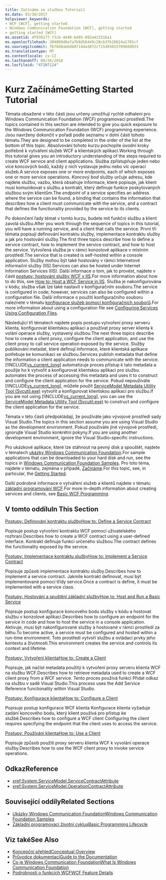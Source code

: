 ```yaml
---
title: Začínáme se službou Tutorial1
ms.date: 03/30/2017
helpviewer_keywords:
- WCF [WCF], getting started
- Windows Communication Foundation [WCF], getting started
- getting started [WCF]
ms.assetid: df939177-73cb-4440-bd95-092a421516a1
ms.openlocfilehash: 204869d0a7a7b8d56449c28cb37b18624a1701cf
ms.sourcegitcommit: fb78d8abbdb87144a3872cf154930157090dd933
ms.translationtype: MT
ms.contentlocale: cs-CZ
ms.lasthandoff: 09/26/2018
ms.locfileid: "47207124"
---
```

# <a name="getting-started-tutorial"></a><span data-ttu-id="7cdd3-102">Kurz Začínáme</span><span class="sxs-lookup"><span data-stu-id="7cdd3-102">Getting Started Tutorial</span></span>

<span data-ttu-id="7cdd3-103">Témata obsažené v této části jsou určeny umožňují rychlé odhalení pro Windows Communication Foundation (WCF) programovací prostředí.</span><span class="sxs-lookup"><span data-stu-id="7cdd3-103">The topics contained in this section are intended to give you quick exposure to the Windows Communication Foundation (WCF) programming experience.</span></span> <span data-ttu-id="7cdd3-104">Jsou navrženy dokončit v pořadí podle seznamu v dolní části tohoto tématu.</span><span class="sxs-lookup"><span data-stu-id="7cdd3-104">They are designed to be completed in the order of the list at the bottom of this topic.</span></span> <span data-ttu-id="7cdd3-105">Absolvování tohoto kurzu pochopíte úvodní kroky potřebné k vytváření služeb WCF a klientských aplikací.</span><span class="sxs-lookup"><span data-stu-id="7cdd3-105">Working through this tutorial gives you an introductory understanding of the steps required to create WCF service and client applications.</span></span> <span data-ttu-id="7cdd3-106">Služba zpřístupňuje jeden nebo více koncových bodů, každý z nich vystavuje jednu nebo víc operací služeb.</span><span class="sxs-lookup"><span data-stu-id="7cdd3-106">A service exposes one or more endpoints, each of which exposes one or more service operations.</span></span> <span data-ttu-id="7cdd3-107">*Koncový bod* služby určuje adresu, kde najdete službu, vazbu, která obsahuje informace, které popisuje, jak klient musí komunikovat s službu a kontrakt, který definuje funkce poskytovaných službou svým klientům.</span><span class="sxs-lookup"><span data-stu-id="7cdd3-107">The *endpoint* of a service specifies an address where the service can be found, a binding that contains the information that describes how a client must communicate with the service, and a contract that defines the functionality provided by the service to its clients.</span></span>

 <span data-ttu-id="7cdd3-108">Po dokončení řady témat v tomto kurzu, budete mít funkční službu a klient zavolá službu.</span><span class="sxs-lookup"><span data-stu-id="7cdd3-108">After you work through the sequence of topics in this tutorial, you will have a running service, and a client that calls the service.</span></span> <span data-ttu-id="7cdd3-109">První tři témata popisují definování kontraktu služby, implementace kontraktu služby a jak pro hostování služby.</span><span class="sxs-lookup"><span data-stu-id="7cdd3-109">The first three topics describe how to define a service contract, how to implement the service contract, and how to host the service.</span></span> <span data-ttu-id="7cdd3-110">Vytvořená služba je v rámci konzolové aplikace v místním prostředí.</span><span class="sxs-lookup"><span data-stu-id="7cdd3-110">The service that is created is self-hosted within a console application.</span></span> <span data-ttu-id="7cdd3-111">Služby mohou být také hostovány v rámci Internetové informační služby (IIS).</span><span class="sxs-lookup"><span data-stu-id="7cdd3-111">Services can also be hosted under Internet Information Services (IIS).</span></span> <span data-ttu-id="7cdd3-112">Další informace o tom, jak to provést, najdete v části [postupy: hostování služby WCF v IIS](../../../docs/framework/wcf/feature-details/how-to-host-a-wcf-service-in-iis.md).</span><span class="sxs-lookup"><span data-stu-id="7cdd3-112">For more information about how to do this, see [How to: Host a WCF Service in IIS](../../../docs/framework/wcf/feature-details/how-to-host-a-wcf-service-in-iis.md).</span></span> <span data-ttu-id="7cdd3-113">Služba je nakonfigurována v kódu; služba však lze také nastavit v konfiguračním souboru.</span><span class="sxs-lookup"><span data-stu-id="7cdd3-113">The service is configured in code; however, services can also be configured within a configuration file.</span></span> <span data-ttu-id="7cdd3-114">Další informace o použití konfiguračního souboru naleznete v tématu [konfigurace služeb pomocí konfiguračních souborů](../../../docs/framework/wcf/configuring-services-using-configuration-files.md).</span><span class="sxs-lookup"><span data-stu-id="7cdd3-114">For more information about using a configuration file see [Configuring Services Using Configuration Files](../../../docs/framework/wcf/configuring-services-using-configuration-files.md).</span></span>

 <span data-ttu-id="7cdd3-115">Následující tři tématech najdete popis postupu vytvoření proxy serveru klienta, konfigurovat klientskou aplikaci a používat proxy server klienta k volání operace služby, vystavený službou.</span><span class="sxs-lookup"><span data-stu-id="7cdd3-115">The next three topics describe how to create a client proxy, configure the client application, and use the client proxy to call service operation exposed by the service.</span></span> <span data-ttu-id="7cdd3-116">Služby publikování metadat, které definují informace, které klientská aplikace potřebuje ke komunikaci se službou.</span><span class="sxs-lookup"><span data-stu-id="7cdd3-116">Services publish metadata that define the information a client application needs to communicate with the service.</span></span> [!INCLUDE[vs_current_long](../../../includes/vs-current-long-md.md)] <span data-ttu-id="7cdd3-117">automatizuje proces přístup k tato metadata a použije ho k vytvořit a konfigurovat klientskou aplikaci pro službu.</span><span class="sxs-lookup"><span data-stu-id="7cdd3-117"> automates the process of accessing this metadata and uses it to construct and configure the client application for the service.</span></span> <span data-ttu-id="7cdd3-118">Pokud nepoužíváte [!INCLUDE[vs_current_long](../../../includes/vs-current-long-md.md)], můžete použít [ServiceModel Metadata Utility Tool (Svcutil.exe)](../../../docs/framework/wcf/servicemodel-metadata-utility-tool-svcutil-exe.md) vytvořit a konfigurovat klientskou aplikaci pro službu.</span><span class="sxs-lookup"><span data-stu-id="7cdd3-118">If you are not using [!INCLUDE[vs_current_long](../../../includes/vs-current-long-md.md)], you can use the [ServiceModel Metadata Utility Tool (Svcutil.exe)](../../../docs/framework/wcf/servicemodel-metadata-utility-tool-svcutil-exe.md) to construct and configure the client application for the service.</span></span>

<span data-ttu-id="7cdd3-119">Témata v této části předpokládají, že používáte jako vývojové prostředí sady Visual Studio.</span><span class="sxs-lookup"><span data-stu-id="7cdd3-119">The topics in this section assume you are using Visual Studio as the development environment.</span></span> <span data-ttu-id="7cdd3-120">Pokud používáte jiné vývojové prostředí, ignorujte Visual Studio konkrétní pokyny.</span><span class="sxs-lookup"><span data-stu-id="7cdd3-120">If you are using another development environment, ignore the Visual Studio-specific instructions.</span></span>

<span data-ttu-id="7cdd3-121">Pro ukázkové aplikace, které lze stáhnout na pevný disk a spouštět, najdete v tématech [ukázky Windows Communication Foundation](https://msdn.microsoft.com/library/8ec9d192-5d81-4f64-bfd3-90c5e5858c91).</span><span class="sxs-lookup"><span data-stu-id="7cdd3-121">For sample applications that can be downloaded to your hard disk and run, see the topics in [Windows Communication Foundation Samples](https://msdn.microsoft.com/library/8ec9d192-5d81-4f64-bfd3-90c5e5858c91).</span></span> <span data-ttu-id="7cdd3-122">Pro toto téma, najdete v tématu, zejména v případě, [Začínáme](../../../docs/framework/wcf/samples/getting-started-sample.md).</span><span class="sxs-lookup"><span data-stu-id="7cdd3-122">For this topic, see, in particular, the [Getting Started](../../../docs/framework/wcf/samples/getting-started-sample.md).</span></span>

<span data-ttu-id="7cdd3-123">Další podrobné informace o vytváření služeb a klientů najdete v tématu [základní programování WCF](../../../docs/framework/wcf/basic-wcf-programming.md).</span><span class="sxs-lookup"><span data-stu-id="7cdd3-123">For more in-depth information about creating services and clients, see [Basic WCF Programming](../../../docs/framework/wcf/basic-wcf-programming.md).</span></span>

## <a name="in-this-section"></a><span data-ttu-id="7cdd3-124">V tomto oddílu</span><span class="sxs-lookup"><span data-stu-id="7cdd3-124">In This Section</span></span>
 [<span data-ttu-id="7cdd3-125">Postupy: Definování kontraktu služby</span><span class="sxs-lookup"><span data-stu-id="7cdd3-125">How to: Define a Service Contract</span></span>](../../../docs/framework/wcf/how-to-define-a-wcf-service-contract.md)

 <span data-ttu-id="7cdd3-126">Popisuje postup vytvoření kontraktu WCF pomocí uživatelského rozhraní.</span><span class="sxs-lookup"><span data-stu-id="7cdd3-126">Describes how to create a WCF contract using a user-defined interface.</span></span> <span data-ttu-id="7cdd3-127">Kontrakt definuje funkci určeného službou.</span><span class="sxs-lookup"><span data-stu-id="7cdd3-127">The contract defines the functionality exposed by the service.</span></span>

 [<span data-ttu-id="7cdd3-128">Postupy: Implementace kontraktu služby</span><span class="sxs-lookup"><span data-stu-id="7cdd3-128">How to: Implement a Service Contract</span></span>](../../../docs/framework/wcf/how-to-implement-a-wcf-contract.md)

 <span data-ttu-id="7cdd3-129">Popisuje způsob implementace kontraktu služby.</span><span class="sxs-lookup"><span data-stu-id="7cdd3-129">Describes how to implement a service contract.</span></span> <span data-ttu-id="7cdd3-130">Jakmile kontrakt definovat, musí být implementované pomocí třídy service.</span><span class="sxs-lookup"><span data-stu-id="7cdd3-130">Once a contract is define, it must be implemented with a service class.</span></span>

 [<span data-ttu-id="7cdd3-131">Postupy: Hostování a spuštění základní služby</span><span class="sxs-lookup"><span data-stu-id="7cdd3-131">How to: Host and Run a Basic Service</span></span>](../../../docs/framework/wcf/how-to-host-and-run-a-basic-wcf-service.md)

 <span data-ttu-id="7cdd3-132">Popisuje postup konfigurace koncového bodu služby v kódu a hostovat službu v konzolové aplikaci.</span><span class="sxs-lookup"><span data-stu-id="7cdd3-132">Describes how to configure an endpoint for the service in code and how to host the service in a console application.</span></span> <span data-ttu-id="7cdd3-133">Aktivuje, musí být nakonfigurované služby a hostované v rámci prostředí za běhu.</span><span class="sxs-lookup"><span data-stu-id="7cdd3-133">To become active, a service must be configured and hosted within a run-time environment.</span></span> <span data-ttu-id="7cdd3-134">Toto prostředí vytvoří službu a ovládací prvky jeho kontextu a životnosti.</span><span class="sxs-lookup"><span data-stu-id="7cdd3-134">This environment creates the service and controls its context and lifetime.</span></span>

 [<span data-ttu-id="7cdd3-135">Postupy: Vytvoření klienta</span><span class="sxs-lookup"><span data-stu-id="7cdd3-135">How to: Create a Client</span></span>](../../../docs/framework/wcf/how-to-create-a-wcf-client.md)

 <span data-ttu-id="7cdd3-136">Popisuje, jak načíst metadata použitý k vytvoření proxy serveru klienta WCF na službu WCF.</span><span class="sxs-lookup"><span data-stu-id="7cdd3-136">Describes how to retrieve metadata used to create a WCF client proxy from a WCF service.</span></span> <span data-ttu-id="7cdd3-137">Tento proces používá funkci Přidat odkaz na službu v sadě Visual Studio.</span><span class="sxs-lookup"><span data-stu-id="7cdd3-137">This process uses the Add Service Reference functionality within Visual Studio.</span></span>

 [<span data-ttu-id="7cdd3-138">Postupy: Konfigurace klienta</span><span class="sxs-lookup"><span data-stu-id="7cdd3-138">How to: Configure a Client</span></span>](../../../docs/framework/wcf/how-to-configure-a-basic-wcf-client.md)

 <span data-ttu-id="7cdd3-139">Popisuje postup konfigurace WCF klienta Konfigurace klienta vyžaduje zadání koncového bodu, který klient používá pro přístup ke službě.</span><span class="sxs-lookup"><span data-stu-id="7cdd3-139">Describes how to configure a WCF client Configuring the client requires specifying the endpoint that the client uses to access the service.</span></span>

 [<span data-ttu-id="7cdd3-140">Postupy: Používání klienta</span><span class="sxs-lookup"><span data-stu-id="7cdd3-140">How to: Use a Client</span></span>](../../../docs/framework/wcf/how-to-use-a-wcf-client.md)

 <span data-ttu-id="7cdd3-141">Popisuje způsob použití proxy serveru klienta WCF k vyvolání operace služby.</span><span class="sxs-lookup"><span data-stu-id="7cdd3-141">Describes how to use the WCF client proxy to invoke service operations.</span></span>

## <a name="reference"></a><span data-ttu-id="7cdd3-142">Odkaz</span><span class="sxs-lookup"><span data-stu-id="7cdd3-142">Reference</span></span>

- <xref:System.ServiceModel.ServiceContractAttribute>
- <xref:System.ServiceModel.OperationContractAttribute>

## <a name="related-sections"></a><span data-ttu-id="7cdd3-143">Související oddíly</span><span class="sxs-lookup"><span data-stu-id="7cdd3-143">Related Sections</span></span>

- [<span data-ttu-id="7cdd3-144">Ukázky Windows Communication Foundation</span><span class="sxs-lookup"><span data-stu-id="7cdd3-144">Windows Communication Foundation Samples</span></span>](https://msdn.microsoft.com/library/8ec9d192-5d81-4f64-bfd3-90c5e5858c91)
- [<span data-ttu-id="7cdd3-145">Základní programovací životní cyklus</span><span class="sxs-lookup"><span data-stu-id="7cdd3-145">Basic Programming Lifecycle</span></span>](../../../docs/framework/wcf/basic-programming-lifecycle.md)

## <a name="see-also"></a><span data-ttu-id="7cdd3-146">Viz také</span><span class="sxs-lookup"><span data-stu-id="7cdd3-146">See Also</span></span>

- [<span data-ttu-id="7cdd3-147">Koncepční přehled</span><span class="sxs-lookup"><span data-stu-id="7cdd3-147">Conceptual Overview</span></span>](../../../docs/framework/wcf/conceptual-overview.md)
- [<span data-ttu-id="7cdd3-148">Průvodce dokumentací</span><span class="sxs-lookup"><span data-stu-id="7cdd3-148">Guide to the Documentation</span></span>](../../../docs/framework/wcf/guide-to-the-documentation.md)
- [<span data-ttu-id="7cdd3-149">Co je Windows Communication Foundation</span><span class="sxs-lookup"><span data-stu-id="7cdd3-149">What Is Windows Communication Foundation</span></span>](../../../docs/framework/wcf/whats-wcf.md)
- [<span data-ttu-id="7cdd3-150">Podrobnosti o funkcích WCF</span><span class="sxs-lookup"><span data-stu-id="7cdd3-150">WCF Feature Details</span></span>](../../../docs/framework/wcf/feature-details/index.md)